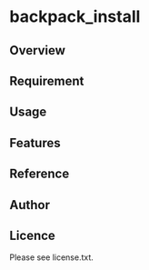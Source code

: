 # backpack_install 
 
## Overview

 
## Requirement


## Usage

 
## Features

 
## Reference

 
## Author

 
## Licence

Please see license.txt.
